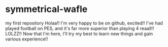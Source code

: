 # symmetrical-wafle
my first repository
Holaa!! I'm very happy to be on github, excited!!
I've had played football on PES, and it's far more superior than playing 4 reaall!! LOLZZ!!
Now that I'm here, I'll try my best to learn new things and gain various experience!!

